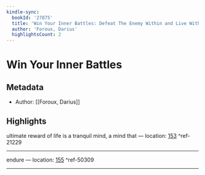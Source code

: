 ```yaml
---
kindle-sync:
  bookId: '27875'
  title: 'Win Your Inner Battles: Defeat The Enemy Within and Live With Purpose'
  author: 'Foroux, Darius'
  highlightsCount: 2
---
```

# Win Your Inner Battles
## Metadata
* Author: [[Foroux, Darius]]

## Highlights
ultimate reward of life is a tranquil mind, a mind that — location: [153]() ^ref-21229

---
endure — location: [155]() ^ref-50309

---
